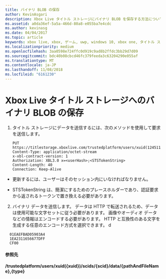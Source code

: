 ```yaml
---
title: バイナリ BLOB の保存
author: KevinAsgari
description: Xbox Live タイトル ストレージにバイナリ BLOB を保存する方法について説明します。
ms.assetid: a0da36ef-5a5a-466d-80a8-e055ba7e4cdc
ms.author: kevinasg
ms.date: 04/04/2017
ms.topic: article
keywords: xbox live, xbox, ゲーム, uwp, windows 10, xbox one, タイトル ストレージ
ms.localizationpriority: medium
ms.openlocfilehash: 3aa0598e724ffc0d919c9ad8b2ffdc3bb29d7d09
ms.sourcegitcommit: bdc40b08cbcd46fc379feeda3c63204290e055af
ms.translationtype: MT
ms.contentlocale: ja-JP
ms.lasthandoff: 11/08/2018
ms.locfileid: "6161230"
---
```

# <a name="storing-a-binary-blob-in-xbox-live-title-storage"></a>Xbox Live タイトル ストレージへのバイナリ BLOB の保存

1.  タイトル ストレージにデータを送信するには、次のメソッドを使用して要求を送信します。

        PUT https://titlestorage.xboxlive.com/trustedplatform/users/xuid(1245111)/scids/{scid}/data/lastturn.bin,binary              
        Content-Type: application/octet-stream
        x-xbl-contract-version: 1
        Authorization: XBL3.0 x=<userHash>;<STSTokenString>
        Content-Length: 40
        Connection: Keep-Alive


-   更新するには、ユーザーはそのセッション内にいなければなりません。

-   STSTokenString は、簡潔にするためのプレースホルダーであり、認証要求から返されるトークンで置き換える必要があります。

2.  バイナリ データを送信します。 データは HTTP で転送されるため、データは使用可能な文字セットに従う必要があります。 画像やオーディオ データなどの情報はエンコードする必要があります。 HTTP と互換性のある文字を生成する任意のエンコード方式を選択できます。
d
```
  01EAEFBAD05903A4
  1EA2311656677DFF
  CF00
```

#### <a name="reference"></a>参照先

**/trustedplatform/users/xuid({xuid})/scids/{scid}/data/{pathAndFileName},{type}**
